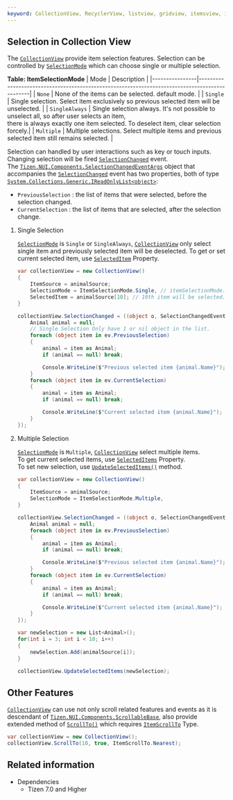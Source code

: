 ```yaml
---
keyword: CollectionView, RecyclerView, listview, gridview, itemsview, item, ItemSelectionMode, SelectionMode, selection, SelectionChanged, SelectionChangedEventArgs, ScrollTo
---
```



## Selection in Collection View

The [`CollectionView`](/application/dotnet/api/TizenFX/latest/api/Tizen.NUI.Components.CollectionView.html) provide item selection features. Selection can be controlled by [`SelectionMode`](/application/dotnet/api/TizenFX/latest/api/Tizen.NUI.Components.CollectionView.html#Tizen_NUI_Components_CollectionView_SelectionMode) which can choose single or multiple selection.

**Table: ItemSelectionMode**
| Mode           | Description                                                                                   |
|----------------|-----------------------------------------------------------------------------------------------|
| `None`         | None of the items can be selected. default mode.                                              |
| `Single`       | Single selection. Select item exclusively so previous selected item will be unselected.       |
| `SingleAlways` | Single selection always. It's not possible to unselect all, so after user selects an item,<br>there is always exactly one item selected. To deselect item, clear selection forcely.|
| `Multiple`     | Multiple selections. Select multiple items and previous selected item still remains selected. |

Selection can handled by user interactions such as key or touch inputs.
Changing selection will be fired [`SelectionChanged`](/application/dotnet/api/TizenFX/latest/api/Tizen.NUI.Components.CollectionView.html#Tizen_NUI_Components_CollectionView_SelectionChanged) event.<br>
The [`Tizen.NUI.Components.SelectionChangedEventArgs`](/application/dotnet/api/TizenFX/latest/api/Tizen.NUI.Components.SelectionChangedEventArgs.html) object that accompanies the [`SelectionChanged`](/application/dotnet/api/TizenFX/latest/api/Tizen.NUI.Components.CollectionView.html#Tizen_NUI_Components_CollectionView_SelectionChanged) event has two properties, both of type [`System.Collections.Generic.IReadOnlyList<object>`](https://learn.microsoft.com/en-us/dotnet/api/system.collections.generic.ireadonlylist-1?view=net-7.0):

- `PreviousSelection` : the list of items that were selected, before the selection changed.
- `CurrentSelection` : the list of items that are selected, after the selection change.


1. Single Selection

    [`SelectionMode`](/application/dotnet/api/TizenFX/latest/api/Tizen.NUI.Components.CollectionView.html#Tizen_NUI_Components_CollectionView_SelectionMode) is `Single` or `SingleAlways`, [`CollectionView`](/application/dotnet/api/TizenFX/latest/api/Tizen.NUI.Components.CollectionView.html) only select single item and previously selected item will be deselected.
    To get or set current selected item, use [`SelectedItem`](/application/dotnet/api/TizenFX/latest/api/Tizen.NUI.Components.CollectionView.html#Tizen_NUI_Components_CollectionView_SelectedItem) Property.

    ```csharp
    var collectionView = new CollectionView()
    {
        ItemSource = animalSource;
        SelectionMode = ItemSelectionMode.Single, // itemSelectionMode.SingleAlways,
        SelectedItem = animalSource[10]; // 10th item will be selected.
    }

    collectionView.SelectionChanged = ((object o, SelectionChangedEventArgs ev) => {
        Animal animal = null;
        // Single Selection Only have 1 or nil object in the list.
        foreach (object item in ev.PreviousSelection)
        {
            animal = item as Animal;
            if (animal == null) break;

            Console.WriteLine($"Previous selected item {animal.Name}");
        }
        foreach (object item in ev.CurrentSelection)
        {
            animal = item as Animal;
            if (animal == null) break;

            Console.WriteLine($"Current selected item {animal.Name}");
        }
    });
   ```


2. Multiple Selection

    [`SelectionMode`](/application/dotnet/api/TizenFX/latest/api/Tizen.NUI.Components.CollectionView.html#Tizen_NUI_Components_CollectionView_SelectionMode) is `Multiple`, [`CollectionView`](/application/dotnet/api/TizenFX/latest/api/Tizen.NUI.Components.CollectionView.html) select multiple items.<br>
    To get current selected items, use [`SelectedItems`](/application/dotnet/api/TizenFX/latest/api/Tizen.NUI.Components.CollectionView.html#Tizen_NUI_Components_CollectionView_SelectedItems) Property.<br>
    To set new selection, use [`UpdateSelectedItems()`](/application/dotnet/api/TizenFX/latest/api/Tizen.NUI.Components.CollectionView.html#Tizen_NUI_Components_CollectionView_UpdateSelectedItems_System_Collections_Generic_IList_System_Object__) method.<br>

    ```csharp
    var collectionView = new CollectionView()
    {
        ItemSource = animalSource;
        SelectionMode = ItemSelectionMode.Multiple,
    }

    collectionView.SelectionChanged = ((object o, SelectionChangedEventArgs ev) => {
        Animal animal = null;
        foreach (object item in ev.PreviousSelection)
        {
            animal = item as Animal;
            if (animal == null) break;

            Console.WriteLine($"Previous selected item {animal.Name}");
        }
        foreach (object item in ev.CurrentSelection)
        {
            animal = item as Animal;
            if (animal == null) break;

            Console.WriteLine($"Current selected item {animal.Name}");
        }
    });

    var newSelection = new List<Animal>();
    for(int i = 3; int i < 10; i++)
    {
        newSelection.Add(animalSource[i]);
    }

    collectionView.UpdateSelectedItems(newSelection);
   ```

 ## Other Features

[`CollectionView`](/application/dotnet/api/TizenFX/latest/api/Tizen.NUI.Components.CollectionView.html) can use not only scroll related features and events as it is descendant of [`Tizen.NUI.Components.ScrollableBase`](/application/dotnet/api/TizenFX/latest/api/Tizen.NUI.Components.ScrollableBase.html), also provide extended method of [`ScrollTo()`](/application/dotnet/api/TizenFX/latest/api/Tizen.NUI.Components.CollectionView.html#Tizen.NUI.Components.CollectionView.html#Tizen_NUI_Components_CollectionView_ScrollTo_System_Single_System_Boolean_) which requires [`ItemScrollTo`](/application/dotnet/api/TizenFX/latest/api/Tizen.NUI.Components.CollectionView.ItemScrollTo.html) Type.

```csharp
var collectionView = new CollectionView();
collectionView.ScrollTo(10, true, ItemScrollTo.Nearest);
```


## Related information

- Dependencies
  -   Tizen 7.0 and Higher